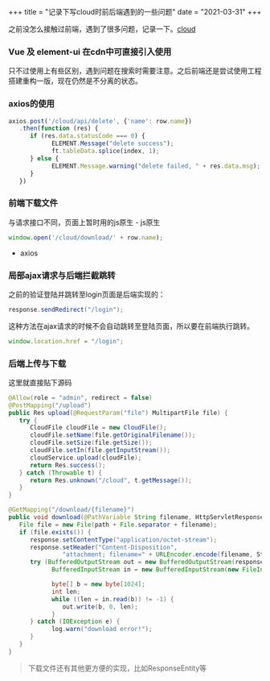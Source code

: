 +++
title = "记录下写cloud时前后端遇到的一些问题"
date = "2021-03-31"
+++

之前没怎么接触过前端，遇到了很多问题，记录一下。[cloud](https://www.wuyiting.cn/cloud)

### **Vue 及 element-ui 在cdn中可直接引入使用**

只不过使用上有些区别，遇到问题在搜索时需要注意。之后前端还是尝试使用工程搭建重构一版，现在仍然是不分离的状态。

### **axios的使用**

```jsx
axios.post('/cloud/api/delete', {'name': row.name})
   .then(function (res) {
      if (res.data.statusCode === 0) {
            ELEMENT.Message("delete success");
            ft.tableData.splice(index, 1);
      } else {
            ELEMENT.Message.warning("delete failed, " + res.data.msg);
      }
   })
```

### **前端下载文件**

与请求接口不同，页面上暂时用的js原生 - js原生

```jsx
window.open('/cloud/download/' + row.name);
```

- axios

### **局部ajax请求与后端拦截跳转**

之前的验证登陆并跳转至login页面是后端实现的：

```java
response.sendRedirect("/login");
```

这种方法在ajax请求的时候不会自动跳转至登陆页面，所以要在前端执行跳转。

```jsx
window.location.href = "/login";
```

### **后端上传与下载**

这里就直接贴下源码

```java
@Allow(role = "admin", redirect = false)
@PostMapping("/upload")
public Res upload(@RequestParam("file") MultipartFile file) {
   try {
      CloudFile cloudFile = new CloudFile();
      cloudFile.setName(file.getOriginalFilename());
      cloudFile.setSize(file.getSize());
      cloudFile.setIn(file.getInputStream());
      cloudService.upload(cloudFile);
      return Res.success();
   } catch (Throwable t) {
      return Res.unknown("/cloud", t.getMessage());
   }
}

@GetMapping("/download/{filename}")
public void download(@PathVariable String filename, HttpServletResponse response) {
   File file = new File(path + File.separator + filename);
   if (file.exists()) {
      response.setContentType("application/octet-stream");
      response.setHeader("Content-Disposition",
               "attachment; filename=" + URLEncoder.encode(filename, StandardCharsets.UTF_8));
      try (BufferedOutputStream out = new BufferedOutputStream(response.getOutputStream());
            BufferedInputStream in = new BufferedInputStream(new FileInputStream(file))) {

            byte[] b = new byte[1024];
            int len;
            while ((len = in.read(b)) != -1) {
               out.write(b, 0, len);
            }
      } catch (IOException e) {
            log.warn("download error!");
      }
   }
}
```

> 下载文件还有其他更方便的实现，比如ResponseEntity等